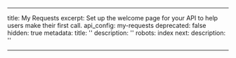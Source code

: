 ---

title: My Requests
excerpt: Set up the welcome page for your API to help users make their first call.
api_config: my-requests
deprecated: false
hidden: true
metadata:
  title: ''
  description: ''
  robots: index
next:
  description: ''

---